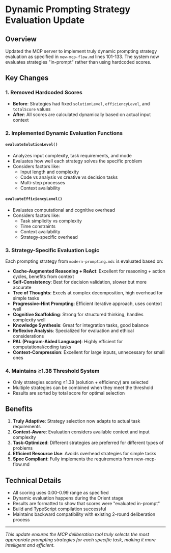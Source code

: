 # Dynamic Prompting Strategy Evaluation Update

## Overview

Updated the MCP server to implement truly dynamic prompting strategy evaluation as specified in `new-mcp-flow.md` lines 101-133. The system now evaluates strategies "in-prompt" rather than using hardcoded scores.

## Key Changes

### 1. Removed Hardcoded Scores
- **Before**: Strategies had fixed `solutionLevel`, `efficiencyLevel`, and `totalScore` values
- **After**: All scores are calculated dynamically based on actual input context

### 2. Implemented Dynamic Evaluation Functions

#### `evaluateSolutionLevel()`
- Analyzes input complexity, task requirements, and mode
- Evaluates how well each strategy solves the specific problem
- Considers factors like:
  - Input length and complexity
  - Code vs analysis vs creative vs decision tasks
  - Multi-step processes
  - Context availability

#### `evaluateEfficiencyLevel()`
- Evaluates computational and cognitive overhead
- Considers factors like:
  - Task simplicity vs complexity
  - Time constraints
  - Context availability
  - Strategy-specific overhead

### 3. Strategy-Specific Evaluation Logic

Each prompting strategy from `modern-prompting.mdc` is evaluated based on:

- **Cache-Augmented Reasoning + ReAct**: Excellent for reasoning + action cycles, benefits from context
- **Self-Consistency**: Best for decision validation, slower but more accurate
- **Tree of Thoughts**: Excels at complex decomposition, high overhead for simple tasks
- **Progressive-Hint Prompting**: Efficient iterative approach, uses context well
- **Cognitive Scaffolding**: Strong for structured thinking, handles complexity well
- **Knowledge Synthesis**: Great for integration tasks, good balance
- **Reflexive Analysis**: Specialized for evaluation and ethical considerations
- **PAL (Program-Aided Language)**: Highly efficient for computational/coding tasks
- **Context-Compression**: Excellent for large inputs, unnecessary for small ones

### 4. Maintains ≥1.38 Threshold System

- Only strategies scoring ≥1.38 (solution + efficiency) are selected
- Multiple strategies can be combined when they meet the threshold
- Results are sorted by total score for optimal selection

## Benefits

1. **Truly Adaptive**: Strategy selection now adapts to actual task requirements
2. **Context-Aware**: Evaluation considers available context and input complexity
3. **Task-Optimized**: Different strategies are preferred for different types of problems
4. **Efficient Resource Use**: Avoids overhead strategies for simple tasks
5. **Spec Compliant**: Fully implements the requirements from new-mcp-flow.md

## Technical Details

- All scoring uses 0.00-0.99 range as specified
- Dynamic evaluation happens during the Orient stage
- Results are formatted to show that scores were "evaluated in-prompt"
- Build and TypeScript compilation successful
- Maintains backward compatibility with existing 2-round deliberation process

---

*This update ensures the MCP deliberation tool truly selects the most appropriate prompting strategies for each specific task, making it more intelligent and efficient.*
